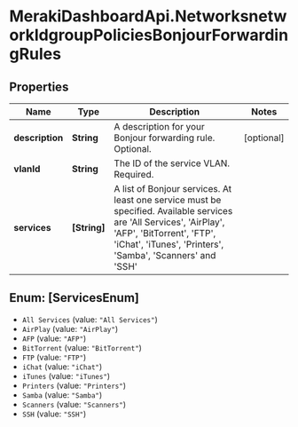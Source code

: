 # MerakiDashboardApi.NetworksnetworkIdgroupPoliciesBonjourForwardingRules

## Properties
Name | Type | Description | Notes
------------ | ------------- | ------------- | -------------
**description** | **String** | A description for your Bonjour forwarding rule. Optional. | [optional] 
**vlanId** | **String** | The ID of the service VLAN. Required. | 
**services** | **[String]** | A list of Bonjour services. At least one service must be specified. Available services are &#x27;All Services&#x27;, &#x27;AirPlay&#x27;, &#x27;AFP&#x27;, &#x27;BitTorrent&#x27;, &#x27;FTP&#x27;, &#x27;iChat&#x27;, &#x27;iTunes&#x27;, &#x27;Printers&#x27;, &#x27;Samba&#x27;, &#x27;Scanners&#x27; and &#x27;SSH&#x27; | 

<a name="[ServicesEnum]"></a>
## Enum: [ServicesEnum]

* `All Services` (value: `"All Services"`)
* `AirPlay` (value: `"AirPlay"`)
* `AFP` (value: `"AFP"`)
* `BitTorrent` (value: `"BitTorrent"`)
* `FTP` (value: `"FTP"`)
* `iChat` (value: `"iChat"`)
* `iTunes` (value: `"iTunes"`)
* `Printers` (value: `"Printers"`)
* `Samba` (value: `"Samba"`)
* `Scanners` (value: `"Scanners"`)
* `SSH` (value: `"SSH"`)

